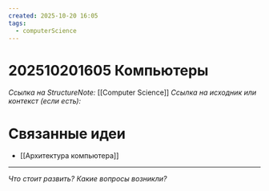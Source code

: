 ```yaml
---
created: 2025-10-20 16:05
tags:
  - computerScience
---
```

# 202510201605 Компьютеры

*Ссылка на StructureNote:* [[Computer Science]]
*Ссылка на исходник или контекст (если есть):* 

# Связанные идеи
- [[Архитектура компьютера]]
---

*Что стоит развить? Какие вопросы возникли?*